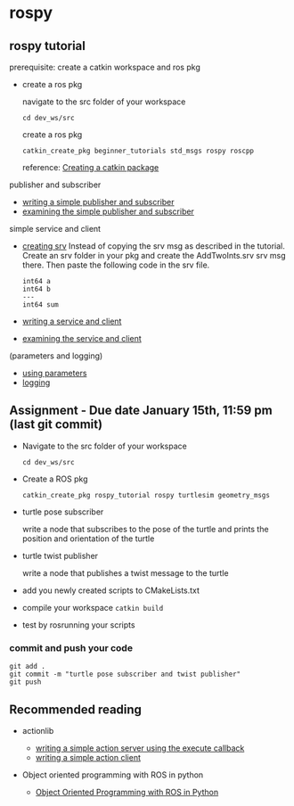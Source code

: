 # rospy

## rospy tutorial

prerequisite: create a catkin workspace and ros pkg

- create a ros pkg

    navigate to the src folder of your workspace

    ```shell
    cd dev_ws/src
    ```

    create a ros pkg

    ```shell
    catkin_create_pkg beginner_tutorials std_msgs rospy roscpp
    ```

    reference: [Creating a catkin package](http://wiki.ros.org/catkin/Tutorials/create_a_workspace)

publisher and subscriber

- [writing a simple publisher and subscriber](http://wiki.ros.org/ROS/Tutorials/WritingPublisherSubscriber%28python%29)
- [examining the simple publisher and subscriber](http://wiki.ros.org/ROS/Tutorials/ExaminingPublisherSubscriber)

simple service and client

- [creating srv](http://wiki.ros.org/ROS/Tutorials/CreatingMsgAndSrv#Creating_a_srv) Instead of copying the srv msg as described in the tutorial. Create an srv folder in your pkg and create the AddTwoInts.srv srv msg there. Then paste the following code in the srv file.

    ```srv
    int64 a
    int64 b
    ---
    int64 sum
    ```

- [writing a service and client](http://wiki.ros.org/ROS/Tutorials/WritingServiceClient%28python%29)
- [examining the service and client](http://wiki.ros.org/ROS/Tutorials/ExaminingServiceClient)

(parameters and logging)

- [using parameters](http://wiki.ros.org/rospy_tutorials/Tutorials/Parameters)
- [logging](http://wiki.ros.org/rospy_tutorials/Tutorials/Logging)

## Assignment - Due date January 15th, 11:59 pm (last git commit)

- Navigate to the src folder of your workspace

  ```shell
  cd dev_ws/src
  ```

- Create a ROS pkg

  ```shell
  catkin_create_pkg rospy_tutorial rospy turtlesim geometry_msgs
  ```

- turtle pose subscriber

  write a node that subscribes to the pose of the turtle and prints the position and orientation of the turtle

- turtle twist publisher

  write a node that publishes a twist message to the turtle

- add you newly created scripts to CMakeLists.txt

- compile your workspace `catkin build`

- test by rosrunning your scripts

### commit and push your code

```shell
git add .
git commit -m "turtle pose subscriber and twist publisher"
git push
```

## Recommended reading

- actionlib
  - [writing a simple action server using the execute callback](http://wiki.ros.org/actionlib_tutorials/Tutorials/Writing%20a%20Simple%20Action%20Server%20using%20the%20Execute%20Callback%20%28Python%29)
  - [writing a simple action client](http://wiki.ros.org/actionlib_tutorials/Tutorials/Writing%20a%20Simple%20Action%20Client%20%28Python%29)

- Object oriented programming with ROS in python
  - [Object Oriented Programming with ROS in Python](https://roboticsbackend.com/oop-with-ros-in-python/)
